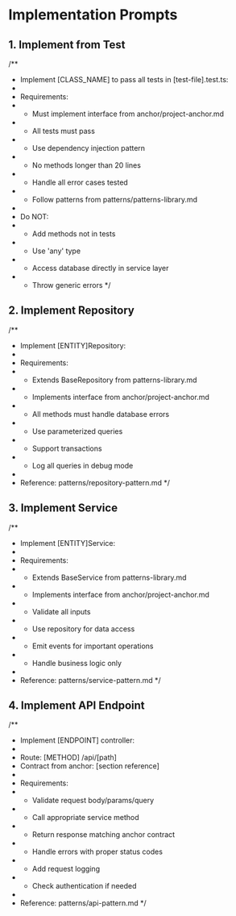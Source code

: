 # Implementation Prompts

## 1. Implement from Test

/\*\*

-   Implement [CLASS_NAME] to pass all tests in [test-file].test.ts:
-
-   Requirements:
-   -   Must implement interface from anchor/project-anchor.md
-   -   All tests must pass
-   -   Use dependency injection pattern
-   -   No methods longer than 20 lines
-   -   Handle all error cases tested
-   -   Follow patterns from patterns/patterns-library.md
-
-   Do NOT:
-   -   Add methods not in tests
-   -   Use 'any' type
-   -   Access database directly in service layer
-   -   Throw generic errors
        \*/

## 2. Implement Repository

/\*\*

-   Implement [ENTITY]Repository:
-
-   Requirements:
-   -   Extends BaseRepository from patterns-library.md
-   -   Implements interface from anchor/project-anchor.md
-   -   All methods must handle database errors
-   -   Use parameterized queries
-   -   Support transactions
-   -   Log all queries in debug mode
-
-   Reference: patterns/repository-pattern.md
    \*/

## 3. Implement Service

/\*\*

-   Implement [ENTITY]Service:
-
-   Requirements:
-   -   Extends BaseService from patterns-library.md
-   -   Implements interface from anchor/project-anchor.md
-   -   Validate all inputs
-   -   Use repository for data access
-   -   Emit events for important operations
-   -   Handle business logic only
-
-   Reference: patterns/service-pattern.md
    \*/

## 4. Implement API Endpoint

/\*\*

-   Implement [ENDPOINT] controller:
-
-   Route: [METHOD] /api/[path]
-   Contract from anchor: [section reference]
-
-   Requirements:
-   -   Validate request body/params/query
-   -   Call appropriate service method
-   -   Return response matching anchor contract
-   -   Handle errors with proper status codes
-   -   Add request logging
-   -   Check authentication if needed
-
-   Reference: patterns/api-pattern.md
    \*/
